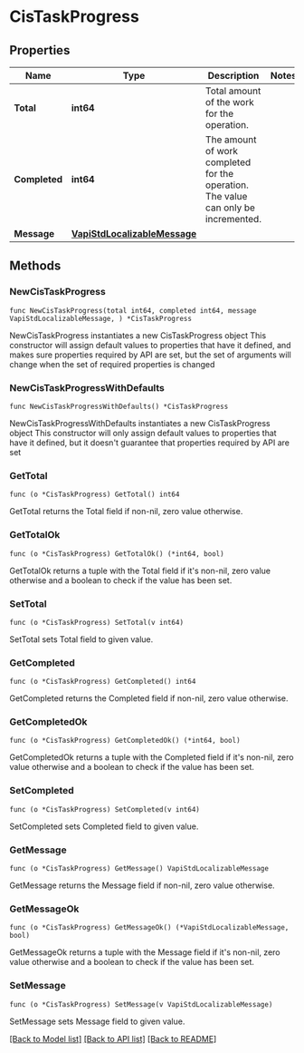 # CisTaskProgress

## Properties

Name | Type | Description | Notes
------------ | ------------- | ------------- | -------------
**Total** | **int64** | Total amount of the work for the operation. | 
**Completed** | **int64** | The amount of work completed for the operation. The value can only be incremented. | 
**Message** | [**VapiStdLocalizableMessage**](VapiStdLocalizableMessage.md) |  | 

## Methods

### NewCisTaskProgress

`func NewCisTaskProgress(total int64, completed int64, message VapiStdLocalizableMessage, ) *CisTaskProgress`

NewCisTaskProgress instantiates a new CisTaskProgress object
This constructor will assign default values to properties that have it defined,
and makes sure properties required by API are set, but the set of arguments
will change when the set of required properties is changed

### NewCisTaskProgressWithDefaults

`func NewCisTaskProgressWithDefaults() *CisTaskProgress`

NewCisTaskProgressWithDefaults instantiates a new CisTaskProgress object
This constructor will only assign default values to properties that have it defined,
but it doesn't guarantee that properties required by API are set

### GetTotal

`func (o *CisTaskProgress) GetTotal() int64`

GetTotal returns the Total field if non-nil, zero value otherwise.

### GetTotalOk

`func (o *CisTaskProgress) GetTotalOk() (*int64, bool)`

GetTotalOk returns a tuple with the Total field if it's non-nil, zero value otherwise
and a boolean to check if the value has been set.

### SetTotal

`func (o *CisTaskProgress) SetTotal(v int64)`

SetTotal sets Total field to given value.


### GetCompleted

`func (o *CisTaskProgress) GetCompleted() int64`

GetCompleted returns the Completed field if non-nil, zero value otherwise.

### GetCompletedOk

`func (o *CisTaskProgress) GetCompletedOk() (*int64, bool)`

GetCompletedOk returns a tuple with the Completed field if it's non-nil, zero value otherwise
and a boolean to check if the value has been set.

### SetCompleted

`func (o *CisTaskProgress) SetCompleted(v int64)`

SetCompleted sets Completed field to given value.


### GetMessage

`func (o *CisTaskProgress) GetMessage() VapiStdLocalizableMessage`

GetMessage returns the Message field if non-nil, zero value otherwise.

### GetMessageOk

`func (o *CisTaskProgress) GetMessageOk() (*VapiStdLocalizableMessage, bool)`

GetMessageOk returns a tuple with the Message field if it's non-nil, zero value otherwise
and a boolean to check if the value has been set.

### SetMessage

`func (o *CisTaskProgress) SetMessage(v VapiStdLocalizableMessage)`

SetMessage sets Message field to given value.



[[Back to Model list]](../README.md#documentation-for-models) [[Back to API list]](../README.md#documentation-for-api-endpoints) [[Back to README]](../README.md)


